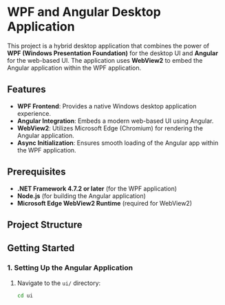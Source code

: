 # WPF and Angular Desktop Application

This project is a hybrid desktop application that combines the power of **WPF (Windows Presentation Foundation)** for the desktop UI and **Angular** for the web-based UI. The application uses **WebView2** to embed the Angular application within the WPF application.

## Features

- **WPF Frontend**: Provides a native Windows desktop application experience.
- **Angular Integration**: Embeds a modern web-based UI using Angular.
- **WebView2**: Utilizes Microsoft Edge (Chromium) for rendering the Angular application.
- **Async Initialization**: Ensures smooth loading of the Angular app within the WPF application.

## Prerequisites

- **.NET Framework 4.7.2 or later** (for the WPF application)
- **Node.js** (for building the Angular application)
- **Microsoft Edge WebView2 Runtime** (required for WebView2)

## Project Structure

## Getting Started

### 1. Setting Up the Angular Application

1. Navigate to the `ui/` directory:
   ```bash
   cd ui
   ```
